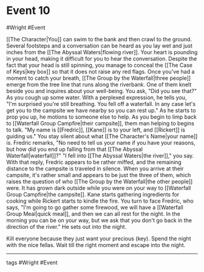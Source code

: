 # Event 10
#Wright #Event 

[[The Character|You]] can swim to the bank and then crawl to the ground. Several footsteps and a conversation can be heard as you lay wet and just inches from the [[The Abyssal Waters|flowing river]]. Your heart is pounding in your head, making it difficult for you to hear the conversation. Despite the fact that your head is still spinning, you manage to conceal the [[The Case of Keys|key box]] so that it does not raise any red flags. Once you've had a moment to catch your breath, [[The Group by the Waterfall|three people]] emerge from the tree line that runs along the riverbank. One of them knelt beside you and inquires about your well-being. You ask, "Did you see that?" As you cough up some water. With a perplexed expression, he tells you, "I'm surprised you're still breathing. You fell off a waterfall. In any case let's get you to the campsite we have nearby so you can rest up." As he starts to prop you up, he motions to someone else to help. As you begin to limp back to [[Waterfall Group Campfire|their campsite]], them man helping to begins to talk. "My name is [[Fredric]], [[Kane]] is to your left, and [[Rickert]] is guiding us." You stay silent about what [[The Character's Name|your name]] is. Fredric remarks, "No need to tell us your name if you have your reasons, but how did you end up falling from that [[The Abyssal Waterfall|waterfall]]?" "I fell into [[The Abyssal Waters|the river]]," you say. With that reply, Fredric appears to be rather miffed, and the remaining distance to the campsite is traveled in silence. When you arrive at their campsite, it's rather small and appears to be just the three of them, which raises the question of who [[The Group by the Waterfall|the other people]] were. It has grown dark outside while you were on your way to [[Waterfall Group Campfire|the campsite]]. Kane starts gathering ingredients for cooking while Rickert starts to kindle the fire. You turn to face Fredric, who says, "I'm going to go gather some firewood, we will have a [[Waterfall Group Meal|quick meal]], and then we can all rest for the night. In the morning you can be on your way, but we ask that you don't go back in the direction of the river." He sets out into the night.

Kill everyone because they just want your precious (key).
Spend the night with the nice fellas.
Wait till the right moment and escape into the night.


---
tags #Wright  #Event 